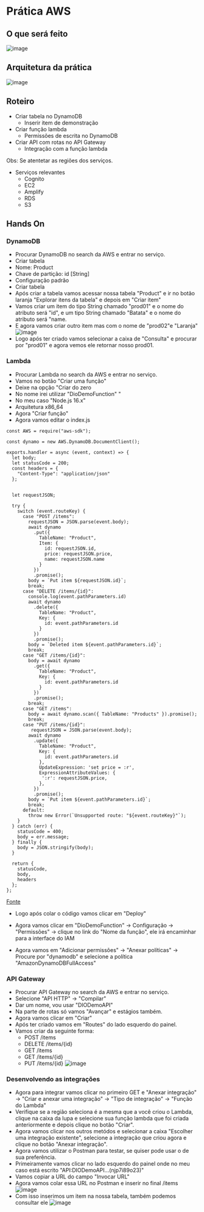 # Prática AWS
## O que será feito
![image](https://github.com/Vicentebg/DevOps/assets/19577547/4c04dd1f-f290-416e-be1e-7cac60d53089)

## Arquitetura da prática
![image](https://github.com/Vicentebg/DevOps/assets/19577547/8609257a-d86e-4695-bf65-612416a39bf2)

## Roteiro
- Criar tabela no DynamoDB
    - Inserir item de demonstração
- Criar função lambda
    - Permissões de escrita no DynamoDB
- Criar API com rotas no API Gateway
    - Integração com a função lambda

Obs: Se atentetar as regiões dos serviços.

- Serviços relevantes
    - Cognito
    - EC2
    - Amplify
    - RDS
    - S3

## Hands On
### DynamoDB
- Procurar DynamoDB no search da AWS e entrar no serviço.
- Criar tabela
- Nome: Product
- Chave de partição: id [String]
- Configuração padrão
- Criar tabela
- Após criar a tabela vamos acessar nossa tabela "Product" e ir no botão laranja "Explorar itens da tabela" e depois em "Criar item"
- Vamos criar um item do tipo String chamado "prod01" e o nome do atributo será "id", e um tipo String chamado "Batata" e o nome do atributo será "name.
- E agora vamos criar outro item mas com o nome de "prod02"e "Laranja"
![image](https://github.com/Vicentebg/DevOps/assets/19577547/936492fb-7eb0-4707-a9a9-5bd79caf5d30)
- Logo após ter criado vamos selecionar a caixa de "Consulta" e procurar por "prod01" e agora vemos ele retornar nosso prod01.

### Lambda
- Procurar Lambda no search da AWS e entrar no serviço.
- Vamos no botão "Criar uma função"
- Deixe na opção "Criar do zero
- No nome irei utilizar "DioDemoFunction" "
- No meu caso "Node.js 16.x"
- Arquitetura x86_64
- Agora "Criar função"
- Agora vamos editar o index.js
```
const AWS = require("aws-sdk");

const dynamo = new AWS.DynamoDB.DocumentClient();

exports.handler = async (event, context) => {
  let body;
  let statusCode = 200;
  const headers = {
    "Content-Type": "application/json"
  };
  
  
  let requestJSON;

  try {
    switch (event.routeKey) {
      case "POST /items":
        requestJSON = JSON.parse(event.body);
        await dynamo
          .put({
            TableName: "Product",
            Item: {
              id: requestJSON.id,
              price: requestJSON.price,
              name: requestJSON.name
            }
          })
          .promise();
        body = `Put item ${requestJSON.id}`;
        break;
      case "DELETE /items/{id}":
        console.log(event.pathParameters.id)
        await dynamo
          .delete({
            TableName: "Product",
            Key: {
              id: event.pathParameters.id
            }
          })
          .promise();
        body = `Deleted item ${event.pathParameters.id}`;
        break;
      case "GET /items/{id}":
        body = await dynamo
          .get({
            TableName: "Product",
            Key: {
              id: event.pathParameters.id
            }
          })
          .promise();
        break;
      case "GET /items":
        body = await dynamo.scan({ TableName: "Products" }).promise();
        break;
      case "PUT /items/{id}":
         requestJSON = JSON.parse(event.body);
        await dynamo
          .update({
            TableName: "Product",
            Key: {
              id: event.pathParameters.id
            },
            UpdateExpression: 'set price = :r',
            ExpressionAttributeValues: {
             ':r': requestJSON.price,
            },
          })
          .promise();
        body = `Put item ${event.pathParameters.id}`;
        break;
      default:
        throw new Error(`Unsupported route: "${event.routeKey}"`);
    }
  } catch (err) {
    statusCode = 400;
    body = err.message;
  } finally {
    body = JSON.stringify(body);
  }

  return {
    statusCode,
    body,
    headers
  };
};
```
[Fonte](https://github.com/cassianobrexbit/dio-live-coding-aws)

- Logo após colar o código vamos clicar em "Deploy"

- Agora vamos clicar em "DioDemoFunction" -> Configuração -> "Permissões" -> clique no link do "Nome da função", ele irá encaminhar para a interface do IAM
- Agora vamos em "Adicionar permissões" -> "Anexar políticas" -> Procure por "dynamodb" e selecione a política "AmazonDynamoDBFullAccess"

### API Gateway
- Procurar API Gateway no search da AWS e entrar no serviço.
- Selecione "API HTTP" -> "Compilar"
- Dar um nome, vou usar "DIODemoAPI"
- Na parte de rotas só vamos "Avançar" e estágios também.
- Agora vamos clicar em "Criar"
- Após ter criado vamos em "Routes" do lado esquerdo do painel.
- Vamos criar da seguinte forma:
    - POST /items
    - DELETE /items/{id}
    - GET /items
    - GET /items/{id}
    - PUT /items/{id}
![image](https://github.com/Vicentebg/DevOps/assets/19577547/aea6ab84-d4d4-48c6-8a6d-fc0e52a31330)

### Desenvolvendo as integrações

- Agora para integrar vamos clicar no primeiro GET e "Anexar integração" -> "Criar e anexar uma integração" -> "Tipo de integração" -> "Função do Lambda"
- Verifique se a região seleciona é a mesma que a você criou o Lambda, clique na caixa da lupa e selecione sua função lambda que foi criada anteriormente e depois clique no botão "Criar".
- Agora vamos clicar nos outros metódos e selecionar a caixa "Escolher uma integração existente", selecione a integração que criou agora e clique no botão "Anexar integração".
- Agora vamos utilizar o Postman para testar, se quiser pode usar o de sua preferência.
- Primeiramente vamos clicar no lado esquerdo do painel onde no meu caso está escrito "API:DIODemoAPI...(njp7i89o23)"
- Vamos copiar a URL do campo "Invocar URL"
- Agora vamos colar essa URL no Postman e inserir no final /items
![image](https://github.com/Vicentebg/DevOps/assets/19577547/56132bc1-9716-49d3-adc6-3c7fe8662496)
- Com isso inserimos um item na nossa tabela, também podemos consultar ele
![image](https://github.com/Vicentebg/DevOps/assets/19577547/346e6177-45e5-4fc9-ac33-f21664ea76b4)